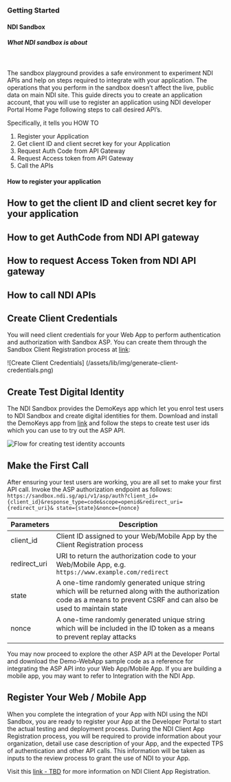 ### Getting Started

#### NDI Sandbox

##### What NDI sandbox is about
<br/> 

The sandbox playground provides a safe environment to experiment NDI APIs and help on steps required to integrate with your application. The operations that you perform in the sandbox doesn't affect the live, public data on main NDI site. This guide directs you to create an application account, that you will use to register an application using NDI developer Portal Home Page following steps to call desired API’s.

Specifically, it tells you HOW TO

1. Register your Application
2. Get client ID and client secret key for your Application
3. Request Auth Code from API Gateway
4. Request Access token from API Gateway
5. Call the APIs

#### How to register your application


## How to get the client ID and client secret key for your application


## How to get AuthCode from NDI API gateway


## How to request Access Token from NDI API gateway


## How to call NDI APIs

## Create Client Credentials

You will need client credentials for your Web App to perform authentication and authorization with Sandbox ASP. You can create them through the Sandbox Client Registration process at [link](https://sandbox.api.ndi.gov.sg/clnreg):

![Create Client Credentials]
(/assets/lib/img/generate-client-credentials.png)

## Create Test Digital Identity

The NDI Sandbox provides the DemoKeys app which let you enrol test users to NDI Sandbox and create digital identities for them.  Download and install the DemoKeys app from [link](https://sandbox.api.ndi.gov.sg) and follow the steps to create test user ids which you can use to try out the ASP API.

![Flow for creating test identity accounts](/assets/lib/trusted-access/appwebdev/img/create-test-digital-identity.png)

## Make the First Call

After ensuring your test users are working, you are all set to make your first API call. Invoke the ASP authorization endpoint as follows:
`https://sandbox.ndi.sg/api/v1/asp/auth?client_id={client_id}&response_type=code&scope=openid&redirect_uri={redirect_uri}&
state={state}&nonce={nonce}`

| Parameters   | Description |
| ------------ | ----------- |
| client_id    | Client ID assigned to your Web/Mobile App by the Client Registration process |
| redirect_uri | URI to return the authorization code to your Web/Mobile App, e.g. `https://www.example.com/redirect` |
| state        | A one-time randomly generated unique string which will be returned along with the authorization code as a means to prevent CSRF and can also be used to maintain state |
| nonce        | A one-time randomly generated unique string which will be included in the ID token as a means to prevent replay attacks |

You may now proceed to explore the other ASP API at the Developer Portal and download the Demo-WebApp sample code as a reference for integrating the ASP API into your Web App/Mobile App. If you are building a mobile app, you may want to refer to Integration with the NDI App.

## Register Your Web / Mobile App

When you complete the integration of your App with NDI using the NDI Sandbox, you are ready to register your App at the Developer Portal to start the actual testing and deployment process. During the NDI Client App Registration process, you will be required to provide information about your organization, detail use case description of your App, and the expected TPS of authentication and other API calls.  This information will be taken as inputs to the review process to grant the use of NDI to your App.

Visit this [link - TBD](https://sandbox.ndi.gov.sg) for more information on NDI Client App Registration.
